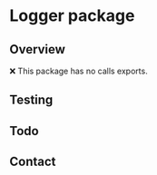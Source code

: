 # Logger package

## Overview

❌ This package has no calls exports.

## Testing

## Todo

## Contact

